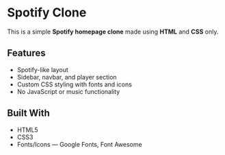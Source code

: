 #  Spotify Clone

This is a simple **Spotify homepage clone** made using **HTML** and **CSS** only.


##  Features

* Spotify-like layout
* Sidebar, navbar, and player section
* Custom CSS styling with fonts and icons
* No JavaScript or music functionality


##  Built With

* HTML5
* CSS3
* Fonts/Icons — Google Fonts, Font Awesome 
